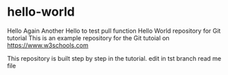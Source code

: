 # hello-world
Hello Again
Another Hello to test pull function
Hello World repository for Git tutorial
This is an example repository for the Git tutoial on https://www.w3schools.com

This repository is built step by step in the tutorial.
edit in tst branch read me file
